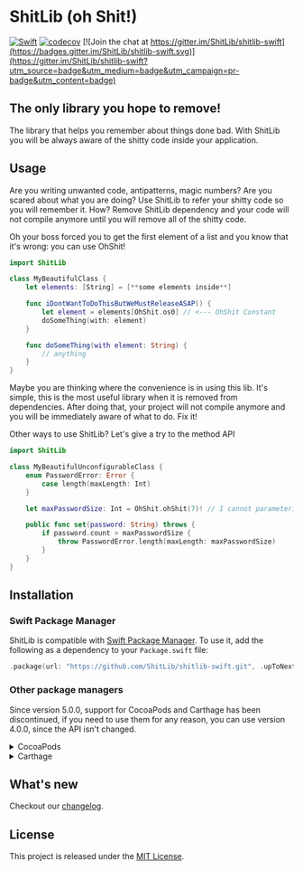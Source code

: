 # ShitLib (oh Shit!)

[![Swift](https://github.com/ShitLib/shitlib-swift/actions/workflows/swift.yml/badge.svg)](https://github.com/ShitLib/shitlib-swift/actions/workflows/swift.yml)
[![codecov](https://codecov.io/gh/ShitLib/shitlib-swift/branch/main/graph/badge.svg?token=WqSvdoVifd)](https://codecov.io/gh/ShitLib/shitlib-swift)
[![Join the chat at https://gitter.im/ShitLib/shitlib-swift](https://badges.gitter.im/ShitLib/shitlib-swift.svg)](https://gitter.im/ShitLib/shitlib-swift?utm_source=badge&utm_medium=badge&utm_campaign=pr-badge&utm_content=badge)

## The only library you hope to remove!

The library that helps you remember about things done bad.
With ShitLib you will be always aware of the shitty code inside your application.

## Usage

Are you writing unwanted code, antipatterns, magic numbers?
Are you scared about what you are doing?
Use ShitLib to refer your shitty code so you will remember it.
How? Remove ShitLib dependency and your code will not compile anymore until you will remove all of the shitty code.


Oh your boss forced you to get the first element of a list and you know that it's wrong: you can use OhShit!

```swift
import ShitLib

class MyBeautifulClass {
    let elements: [String] = [**some elements inside**]

    func iDontWantToDoThisButWeMustReleaseASAP() {
        let element = elements[OhShit.os0] // <--- OhShit Constant
        doSomeThing(with: element)
    }

    func doSomeThing(with element: String) {
        // anything
    }
}
```

Maybe you are thinking where the convenience is in using this lib.
It's simple, this is the most useful library when it is removed from dependencies.
After doing that, your project will not compile anymore and you will be immediately aware of what to do.
Fix it!

Other ways to use ShitLib? Let's give a try to the method API

```swift
import ShitLib

class MyBeautifulUnconfigurableClass {
    enum PasswordError: Error {
        case length(maxLength: Int)
    }

    let maxPasswordSize: Int = OhShit.ohShit(7)! // I cannot parameterize now

    public func set(password: String) throws {
        if password.count > maxPasswordSize {
            throw PasswordError.length(maxLength: maxPasswordSize)
        }
    }
}
```

## Installation

### Swift Package Manager

ShitLib is compatible with [Swift Package Manager](https://swift.org/package-manager). To use it, add the following as a dependency to your `Package.swift` file:

```swift
.package(url: "https://github.com/ShitLib/shitlib-swift.git", .upToNextMajor(from: "5.0.0"))
```

### Other package managers

Since version 5.0.0, support for CocoaPods and Carthage has been discontinued, if you need to use them for any reason, you can use version 4.0.0, since the API isn't changed.

<details><summary>CocoaPods</summary>
<p>

ShitLib till version 4.0.0 is available through [CocoaPods](http://cocoapods.org). To install it, simply add the following line to your `Podfile`:

```ruby
pod 'ShitLib', '~> 4.0'
```

</p>
</details>

<details><summary>Carthage</summary>
<p>

ShitLib till version 4.0.0 is compatible with [Carthage](https://github.com/Carthage/Carthage). To use it, add the following line to your `Cartfile`:

```ruby
github "ShitLib/shitlib-swift" ~> 4.0.0
```

</p>
</details>

## What's new

Checkout our [changelog](https://github.com/ShitLib/shitlib-swift/blob/master/CHANGELOG.md).

## License

This project is released under the [MIT License](https://github.com/artemisia-absynthium/arachne/blob/main/LICENSE).
